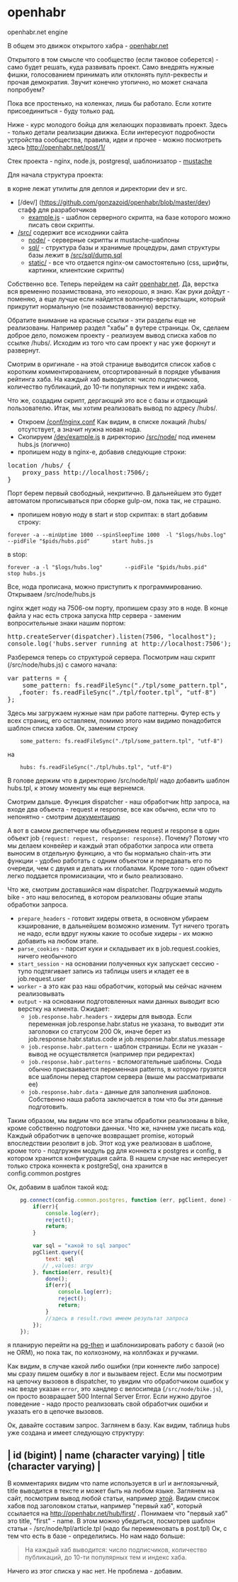 # openhabr
openhabr.net engine

В общем это движок открытого хабра - [openhabr.net](http://openhabr.net/)

Открытого в том смысле что сообщество (если таковое соберется) - само будет решать, куда развивать проект. Само внедрять нужные фишки, голосованием принимать или отклонять пулл-реквесты и прочая демократия. Звучит конечно утопично, но может сначала попробуем?

Пока все простенько, на коленках, лишь бы работало.
Если хотите присоединиться - буду только рад.

Ниже - курс молодого бойца для желающих поразвивать проект. Здесь - только детали реализации движка. Если интересуют подробности устройства сообщества, правила, идеи и прочее - можно посмотреть здесь http://openhabr.net/post/1/

Стек проекта - nginx, node.js, postgresql, шаблонизатор - [mustache](https://github.com/janl/mustache.js)

Для начала структура проекта:

в корне лежат утилиты для деплоя и директории dev и src.

- [/dev/] (https://github.com/gonzazoid/openhabr/blob/master/dev) стафф для разработчиков
    - [example.js](https://github.com/gonzazoid/openhabr/blob/master/dev/example.js) - шаблон серверного скрипта, на базе которого можно писать свои скрипты.
- [/src/](https://github.com/gonzazoid/openhabr/tree/master/src) содержит все исходники сайта
    - [node/](https://github.com/gonzazoid/openhabr/tree/master/src/node) - серверные скрипты и mustache-шаблоны
    - [sql/](https://github.com/gonzazoid/openhabr/tree/master/src/sql) - структура базы и хранимые процедуры, дамп структуры базы лежит в [/src/sql/dump.sql](https://github.com/gonzazoid/openhabr/tree/master/src/sql)
    - [static/](https://github.com/gonzazoid/openhabr/tree/master/src/static) - все что отдается nginx-ом самостоятельно (css, шрифты, картинки, клиентские скрипты)

Собственно все. Теперь перейдем на сайт [openhabr.net](http://openhabr.net/). Да, верстка вся временно позаимствована, это нехорошо, я знаю. Как руки дойдут - поменяю, а еще лучше если найдется волонтер-верстальщик, который прикрутит нормальную (не позаимствованную) верстку.

Обратите внимание на красные ссылки - эти разделы еще не реализованы. Например раздел "хабы" в футере страницы. Ок, сделаем доброе дело, поможем проекту - реализуем вывод списка хабов по ссылке /hubs/.
Исходим из того что сам проект у нас уже форкнут и развернут.

Смотрим в оригинале - на этой странице выводится список хабов с коротким комментированием, отсортированный в порядке убывания рейтинга хаба. На каждый хаб выводится: число подписчиков, количество публикаций, до 10-ти популярных тем и индекс хаба.

Что же, создадим скрипт, дергающий это все с базы и отдающий пользователю.
Итак, мы хотим реализовать вывод по адресу /hubs/.
- Откроем [/conf/nginx.conf](https://github.com/gonzazoid/openhabr/blob/master/conf/nginx.conf) Как видим, в списке локаций /hubs/ отсутствует, а значит нужна новая нода.
- Скопируем [/dev/example.js](https://github.com/gonzazoid/openhabr/blob/master/dev/example.js) в директорию [/src/node/](https://github.com/gonzazoid/openhabr/tree/master/src/node) под именем hubs.js (логично)
- пропишем ноду в nginx-е, добавив следующие строки: 

<pre>
location /hubs/ {
    proxy_pass http://localhost:7506/;
}
</pre>
Порт берем первый свободный, некритично. В дальнейшем это будет автоматом прописываться при сборке gulp-ом, пока так, не страшно.
- пропишем новую ноду в start и stop скриптах:
  в start добавим строку:

`forever -a --minUptime 1000 --spinSleepTime 1000  -l "$logs/hubs.log"       --pidFile "$pids/hubs.pid"       start hubs.js`

в stop:

`forever -a -l "$logs/hubs.log"       --pidFile "$pids/hubs.pid"      stop hubs.js`

Все, нода прописана, можно приступить к программированию. Открываем /src/node/hubs.js

nginx ждет ноду на 7506-ом порту, пропишем сразу это в ноде. В конце файла у нас есть строка запуска http сервера - заменим вопросительные знаки нашим портом:

<pre>
http.createServer(dispatcher).listen(7506, "localhost");
console.log('hubs.server running at http://localhost:7506');
</pre>

Разберемся теперь со структурой сервера. Посмотрим наш скрипт (/src/node/hubs.js) с самого начала:

<pre>
var patterns = {
    some_pattern: fs.readFileSync("./tpl/some_pattern.tpl", "utf-8")
   ,footer: fs.readFileSync("./tpl/footer.tpl", "utf-8")
};
</pre>

Здесь мы загружаем нужные нам при работе паттерны.  Футер есть у всех страниц, его оставляем, помимо этого нам видимо понадобится шаблон списка хабов. Ок, заменим строку 

`    some_pattern: fs.readFileSync("./tpl/some_pattern.tpl", "utf-8")`

на 

`    hubs: fs.readFileSync("./tpl/hubs.tpl", "utf-8")`

В голове держим что в директорию /src/node/tpl/ надо добавить шаблон hubs.tpl, к этому моменту мы еще вернемся.

Смотрим дальше. Функция dispatcher - наш обработчик http запроса, на входе два объекта - request и response, все как обычно, если что то непонятно - смотрим [документацию](https://nodejs.org/api/http.html)

А вот в самом диспетчере мы объединяем request и response в один объект job `{request: request, response: response}`. Почему? Потому что мы делаем конвейер и каждый этап обработки запроса или ответа выносим в отдельную функцию, а что бы нормально chain-ить эти функции - удобно работать с одним объектом и передавать его по очереди, чем с двумя и делать их глобалами. Кроме того - один объект легко поддается промисизации, что и было реализовано.

Что же, смотрим доставшийся нам dispatcher. Подгружаемый модуль bike - это наш велосипед, в котором реализованы общие этапы обработки запроса.
- `prepare_headers` - готовит хидеры ответа, в основном убираем кэширование, в дальнейшем возможно изменим. Тут ничего трогать не надо, если вдруг нужны какие то особые хидеры - их можно добавить на любом этапе.
- `parse_cookies` - парсит куки и складывает их в job.request.cookies, ничего необычного
- `start_session` - на основании полученных кук запускает сессию - тупо подтягивает запись из таблицы users и кладет ее в job.request.user
- `worker` - а это как раз наш обработчик, который мы сейчас начнем реализовывать
- `output` - на основании подготовленных нами данных выводит всю верстку на клиента. Ожидает:
    - `job.response.habr.headers` - хидеры для вывода. Если переменная job.response.habr.status не указана, то выводит эти заголовки со статусом 200 Ok, иначе берет из job.response.habr.status.code и job.response.habr.status.message 
    - `job.response.habr.pattern` - шаблон страницы. Если не указан - вывод не осуществляется (например при редиректах)
    - `job.response.habr.patterns` - вспомогательные шаблоны. Сюда обычно присваивается переменная patterns, в которую грузятся все шаблоны перед стартом сервера (выше мы рассматривали ее)
    - `job.response.habr.data` - данные для заполнения шаблонов. Собственно наша работа заключается в том что бы эти данные подготовить. 

Таким образом, мы видим что все этапы обработки реализованы в bike, кроме собственно подготовки данных. Что же, начнем уже писать код.
Каждый обработчик в цепочке возвращает promise, который впоследствии резолвит в job. Этот код уже реализован в шаблоне, кроме того - подгружен модуль [pg](https://github.com/brianc/node-postgres) для коннекта к postgres и config, в котором хранится конфигурация сайта. В нашем случае нас интересует только строка коннекта к postgreSql, она хранится в config.common.postgres

Ок, добавим в шаблон такой код:

```javascript
    pg.connect(config.common.postgres, function (err, pgClient, done) {
	    if(err){
            console.log(err);
            reject();
    	    return;
	    }

        var sql = "какой то sql запрос"
        pgClient.query({
            text: sql
	       // ,values: argv
	    }, function(err, result){
            done();
	        if(err){
		        console.log(err);
                reject();
		        return;
	        }
	        //здесь в result.rows имеем результат запроса
	    });
	});
```

я планирую перейти на [pg-then](https://github.com/coderhaoxin/pg-then) и шаблонизировать работу с базой (но не ORM), но пока так, по колхозному, на коллбэках и ручками.

Как видим, в случае какой либо ошибки (при коннекте либо запросе) мы сразу пишем ошибку в лог и вызываем reject. Если мы посмотрим на цепочку вызовов в dispatcher, то увидим что обработчиком ошибок у нас везде указан `error`, это хандлер с велосипеда (`/src/node/bike.js`), он просто возвращает 500 Internal Server Error. Если нужно другое поведение - надо просто реализовать свой обработчик ошибки и указать его в цепочке вызовов.

Ок, давайте составим запрос. Заглянем в базу. Как видим, таблица hubs уже создана и имеет следующую структуру:

| id (bigint) | name (character varying) | title (character varying) |
----------------------------------------------------------------------

В комментариях видим что name используется в url и англоязычный, title выводится в тексте и может быть на любом языке. Заглянем на сайт, посмотрим вывод любой статьи, например [этой](http://openhabr.net/post/1/). Видим список хабов под заголовком статьи, например "первый хаб", который ссылается на http://openhabr.net/hub/first/ . Понимаем что "первый хаб" это title, "first" - name. В этом можно убедиться, посмотрев шаблон статьи - /src/node/tpl/article.tpl (надо бы переименовать в post.tpl)
Ок, с тем что есть в базе - определились. Но нам надо больше:
>На каждый хаб выводится: число подписчиков, количество публикаций, до 10-ти популярных тем и индекс хаба.

Ничего из этог списка у нас нет. Не проблема - добавим.

